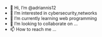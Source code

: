 - 👋 Hi, I’m @adriannis12
- 👀 I’m interested in cybersecurity,networks
- 🌱 I’m currently learning web programming
- 💞️ I’m looking to collaborate on ...
- 📫 How to reach me ...

<!---
adriannis12/adriannis12 is a ✨ special ✨ repository because its `README.md` (this file) appears on your GitHub profile.
You can click the Preview link to take a look at your changes.
--->
